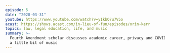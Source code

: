 ```yaml
---
episode: 5
date: "2020-03-31"
youtube: https://www.youtube.com/watch?v=yIkbO7u7V5o
acast: https://shows.acast.com/in-lieu-of-fun/episodes/orin-kerr
topics: law, legal education, life, and music
summary: >-
  Fourth Amendment scholar discusses academic career, privacy and COVID-19, and
  a little bit of music
---
```

